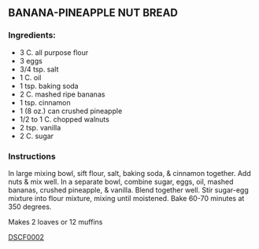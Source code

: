  

## BANANA-PINEAPPLE NUT BREAD    

### Ingredients:

- 3 C. all purpose flour          
- 3 eggs
- 3/4 tsp. salt                
- 1 C. oil
- 1 tsp. baking soda          
- 2 C. mashed ripe bananas
- 1 tsp. cinnamon
- 1 (8 oz.) can crushed pineapple
- 1/2 to 1 C. chopped walnuts
- 2 tsp. vanilla
- 2 C. sugar



### Instructions

In large mixing bowl, sift flour, salt, baking soda, & cinnamon together. Add nuts & mix well. In a separate bowl, combine sugar, eggs, oil, mashed bananas, crushed pineapple, & vanilla. Blend together well. Stir sugar-egg mixture into flour mixture, mixing until moistened. Bake 60-70 minutes at 350 degrees.  

Makes 2 loaves or 12 muffins 



[DSCF0002](pix/DSCF0002.JPG)

 
